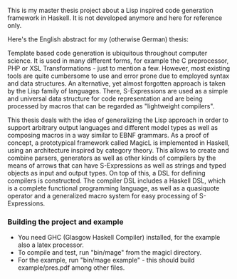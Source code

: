 This is my master thesis project about a Lisp inspired code generation framework in Haskell.
It is not developed anymore and here for reference only.

Here's the English abstract for my (otherwise German) thesis:

Template based code generation is ubiquitous throughout computer
science. It is used in many different forms, for example the C
preprocessor, PHP or XSL Transformations - just to mention a
few. However, most existing tools are quite cumbersome to use and error
prone due to employed syntax and data structures. An alternative, yet
almost forgotten approach is taken by the Lisp family of languages. There,
S-Expressions are used as a simple and universal data structure for code
representation and are being processed by macros that can be regarded as
"lightweight compilers".

This thesis deals with the idea of generalizing the Lisp approach in
order to support arbitrary output languages and different model types as
well as composing macros in a way similar to EBNF grammars. As a proof
of concept, a prototypical framework called MagicL is implemented in
Haskell, using an architecture inspired by category theory. This allows
to create and combine parsers, generators as well as other kinds of
compilers by the means of arrows that can have S-Expressions as well as
strings and typed objects as input and output types.  On top of this, a
DSL for defining compilers is constructed. The compiler DSL includes a
Haskell DSL, which is a complete functional programming language, as
well as a quasiquote operator and a generalized macro system for easy
processing of S-Expressions.

### Building the project and example
- You need GHC (Glasgow Haskell Compiler) installed, for the example also a latex processor.
- To compile and test, run "bin/mage" from the magicl directory.
- For the example, run "bin/mage example" - this should build example/pres.pdf among other files.